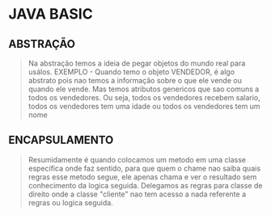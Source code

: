 # JAVA BASIC
## ABSTRAÇÃO
> Na abstração temos a ideia de pegar objetos do mundo real para usálos. EXEMPLO - Quando temo o objeto VENDEDOR, é algo abstrato pois nao temos a informação sobre o que ele vende ou quando ele vende. Mas temos atributos genericos que sao comuns a todos os vendedores. Ou seja, todos os vendedores recebem salario, todos os vendedores tem uma idade ou todos os vendedores tem um nome

## ENCAPSULAMENTO
> Resumidamente é quando colocamos um metodo em uma classe especifica onde faz sentido, para que quem o chame nao saiba quais regras esse metodo segue, ele apenas chama e ver o resultado sem conhecimento da logica seguida. Delegamos as regras para classe de direito onde a classe "cliente" nao tem acesso a nada referente a regras ou logica seguida.